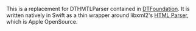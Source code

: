 This is a replacement for DTHMTLParser contained in [DTFoundation](https://github.com/Cocoanetics/DTFoundation). It is written natively in Swift as a thin wrapper around libxml2's [HTML Parser](https://opensource.apple.com/source/libxml2/libxml2-21/libxml2/doc/html/libxml-HTMLparser.html), which is Apple OpenSource.
